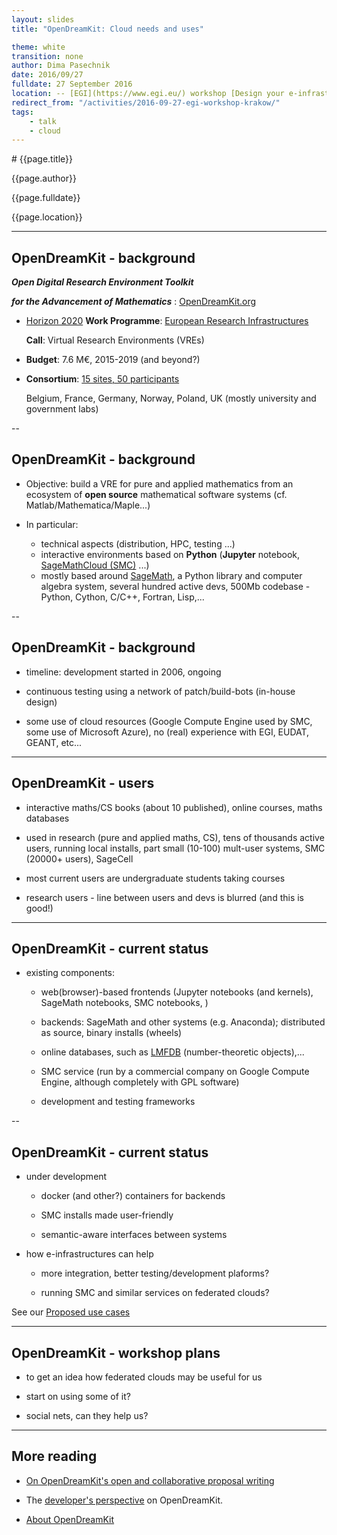 ```yaml
---
layout: slides
title: "OpenDreamKit: Cloud needs and uses"

theme: white
transition: none
author: Dima Pasechnik
date: 2016/09/27
fulldate: 27 September 2016
location: -- [EGI](https://www.egi.eu/) workshop [Design your e-infrastructure](https://indico.egi.eu/indico/event/3025/), co-located with [DI4R](http://digitalinfrastructures.eu/)
redirect_from: "/activities/2016-09-27-egi-workshop-krakow/"
tags:
    - talk
    - cloud
---
```


<section data-markdown data-separator="^---\n" data-separator-vertical="^--\n">
# {{page.title}}

{{page.author}}

{{page.fulldate}}

{{page.location}}

---
## OpenDreamKit - background

***Open Digital Research Environment Toolkit***

***for the Advancement of Mathematics*** :
[OpenDreamKit.org](OpenDreamKit.org)

- [Horizon 2020](https://ec.europa.eu/programmes/horizon2020/)
  **Work Programme**: [European Research Infrastructures](https://ec.europa.eu/programmes/horizon2020/en/h2020-section/european-research-infrastructures-including-e-infrastructures)

  **Call**: Virtual Research Environments (VREs)

- **Budget**: 7.6 M€, 2015-2019 (and beyond?)

- **Consortium**: [15 sites, 50 participants](http://opendreamkit.org/partners)

  Belgium, France, Germany,  Norway, Poland, UK (mostly university and government labs)

--
## OpenDreamKit - background

- Objective: build a VRE for pure and applied mathematics from an ecosystem of **open source** mathematical software systems (cf. Matlab/Mathematica/Maple...)

- In particular:

  - technical aspects (distribution, HPC, testing ...)
  - interactive environments based on **Python** (**Jupyter** notebook, [SageMathCloud (SMC)](http://cloud.sagemath.com) ...)
  - mostly based around [SageMath](http://sagemath.org), a Python library and computer algebra system, several hundred active devs, 500Mb codebase - Python, Cython, C/C++, Fortran, Lisp,...

--
## OpenDreamKit - background

- timeline: development started in 2006, ongoing

- continuous testing using a network of patch/build-bots (in-house design)

- some use of cloud resources (Google Compute Engine used by SMC, some use of Microsoft Azure), no (real) experience with EGI, EUDAT, GEANT, etc...

---
## OpenDreamKit - users

- interactive maths/CS books (about 10 published), online courses, maths databases

- used in research (pure and applied maths, CS), tens of thousands active users, running local installs, part small (10-100) mult-user systems, SMC (20000+ users), SageCell

- most current users are undergraduate students taking courses

- research users - line between users and devs is blurred (and this is good!)

---
##  OpenDreamKit - current status

- existing components:

  - web(browser)-based frontends (Jupyter notebooks (and kernels), SageMath
notebooks, SMC notebooks, )

  - backends: SageMath and other systems (e.g. Anaconda); distributed as source, binary installs (wheels)

  - online databases, such as [LMFDB](http://www.lmfdb.org/) (number-theoretic objects),...

  - SMC service (run by a commercial company on Google Compute Engine, although completely with GPL software)

  - development and testing frameworks

--
##  OpenDreamKit - current status

- under development

  - docker (and other?) containers for backends

  - SMC installs made user-friendly

  - semantic-aware interfaces between systems

- how e-infrastructures can help

  - more integration, better testing/development plaforms?

  - running SMC and similar services on federated clouds?

See our [Proposed use cases](https://github.com/OpenDreamKit/OpenDreamKit/blob/master/WP3/2016-09-27-DesignYourInfrastructureWorkshop-UseCase.md)

---
##  OpenDreamKit - workshop plans

- to get an idea how federated clouds may be useful for us

- start on using some of it?

- social nets, can they help us?


---
# More reading

- [On OpenDreamKit's open and collaborative proposal writing](http://opendreamkit.org/2015/01/31/open-proposal-writing/)

- The [developer's perspective](/about-developers) on OpenDreamKit.

- [About OpenDreamKit](/about)
</section>
